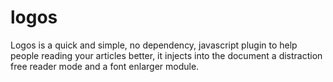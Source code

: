 # logos
Logos is a quick and simple, no dependency, javascript plugin to help people reading your articles better, it injects into the document a distraction free reader mode and a font enlarger module.
